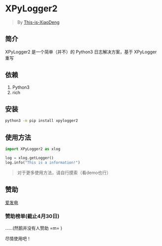 # XPyLogger2

> By [This-is-XiaoDeng](https://www.thisisxd.tk)

## 简介
XPyLogger2 是一个简单（并不）的 Python3 日志解决方案，基于 XPyLogger 重写

## 依赖

1. Python3
2. rich

## 安装

```bash
python3 -m pip install xpylogger2
```

## 使用方法

```python
import XPyLogger2 as xlog

log = xlog.getLogger()
log.info("This is a information!")
```
> 对于更多使用方法，请自行摸索（看demo也行）

## 赞助
[爱发电](https://afdian.net/@XiaoDeng3386)
### 赞助榜单(截止4月30日)
……(然鹅并没有人赞助 =m= )

尽情使用吧！

